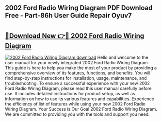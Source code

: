 ## 2002 Ford Radio Wiring Diagram PDF Download Free - Part-86h User Guide Repair Oyuv7

# <h2><a href="http://dftilku.blite.top/?on=2002+Ford+Radio+Wiring+Diagram">🔗Download New 👉🔴 2002 Ford Radio Wiring Diagram</a></h2>

[![2002 Ford Radio Wiring Diagram download](https://i.imgur.com/lujVjoI.png)](http://dftilku.blite.top/?on=2002+Ford+Radio+Wiring+Diagram)
Hello and welcome to the user manual for your newly integrated 2002 Ford Radio Wiring Diagram. This guide is here to help you make the most of your product by providing a comprehensive overview of its features, functions, and benefits. You will find step-by-step instructions for installation, usage, maintenance, and troubleshooting. To ensure a successful experience with your new 2002 Ford Radio Wiring Diagram, please read this user manual carefully before use. It includes detailed instructions for product setup, as well as information on how to use its various features and capabilities. Experience the efficiency of list of features while using your new 2002 Ford Radio Wiring Diagram. Your Success is Our Goal 2002 Ford Radio Wiring Diagram. We are committed to providing you with the tools and support you need.
